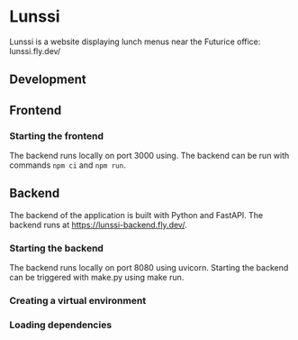 # Lunssi

Lunssi is a website displaying lunch menus near the Futurice office: lunssi.fly.dev/

## Development

## Frontend

### Starting the frontend

The backend runs locally on port 3000 using. The backend can be run with commands `npm ci` and `npm run`.

## Backend

The backend of the application is built with Python and FastAPI. The backend runs at https://lunssi-backend.fly.dev/.

### Starting the backend

The backend runs locally on port 8080 using uvicorn. Starting the backend can be triggered with make.py using make run.

### Creating a virtual environment

### Loading dependencies
